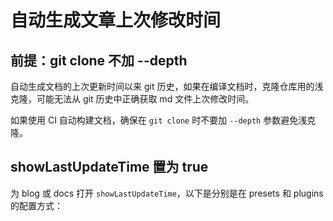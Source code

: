 # 自动生成文章上次修改时间

## 前提：git clone 不加 --depth

自动生成文档的上次更新时间以来 git 历史，如果在编译文档时，克隆仓库用的浅克隆，可能无法从 git 历史中正确获取 md 文件上次修改时间。

如果使用 CI 自动构建文档，确保在 `git clone` 时不要加 `--depth` 参数避免浅克隆。

## showLastUpdateTime 置为 true

为 blog 或 docs 打开 `showLastUpdateTime`，以下是分别是在 presets 和 plugins 的配置方式：

<Tabs>
  <TabItem value="presets" label="presets">
    <FileBlock file="docusaurus-config/last-update-time-presets.ts" title="docusaurus.config.ts" showLineNumbers />
  </TabItem>
  <TabItem value="plugins" label="plugins">
    <FileBlock file="docusaurus-config/last-update-time-plugins.ts" title="docusaurus.config.ts" showLineNumbers />
  </TabItem>
</Tabs>

